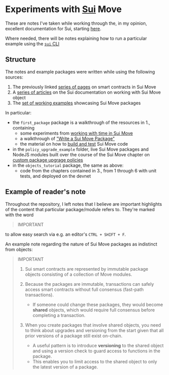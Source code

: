 # Experiments with [Sui](https://sui.io/) Move

These are notes I've taken while working through the, in my opinion, excellent
documentation for Sui, starting [here](https://docs.sui.io/build/move).

Where needed, there will be notes explaining how to run a particular example
using the [`sui` CLI](https://docs.sui.io/build/cli-client)

## Structure

The notes and example packages were written while using the following sources:

1. The previously linked [series of pages](https://docs.sui.io/build/move) on smart contracts in Sui Move
2. A [series of articles](https://docs.sui.io/build/programming-with-objects) on the Sui documentation on working with Sui Move object
3. The [set of working examples](https://github.com/MystenLabs/sui/tree/main/sui_programmability/examples) showcasing Sui Move packages

In particular:

* the `first_package` package is a walkthrough of the resources in 1., containing
  - some experiments from [working with time in Sui Move](https://docs.sui.io/build/move/time)
  - a walkthrough of ["Write a Sui Move Package"](https://docs.sui.io/build/move/write-package)
  - the material on how to [build and test](https://docs.sui.io/build/move/build-test) Sui Move code
* in the `policy_upgrade_example` folder, live Sui Move packages and NodeJS modules built over the course
  of the Sui Move chapter on [custom package upgrage policies](https://docs.sui.io/build/custom-upgrade-policy)
* in the `objects_tutorial` package, the same as above:
  - code from the chapters contained in 3., from 1 through 6 with unit tests, and deployed on the devnet

## Example of reader's note

Throughout the repository, I left notes that I believe are important highlights of the content
that particular package/module refers to.
They're marked with the word

>
> IMPORTANT
>

to allow easy search via e.g. an editor's `CTRL + SHIFT + F`.

An example note regarding the nature of Sui Move packages as indistinct from objects:

> 
> IMPORTANT
>
> 1. Sui smart contracts are represented by immutable package objects consisting of a
>    collection of Move modules.
>
> 2. Because the packages are immutable, transactions can safely access smart contracts
>    without full consensus (fast-path transactions).
>    - If someone could change these packages, they would become **shared** objects, which
>      would require full consensus before completing a transaction.
>
> 3. When you create packages that involve shared objects, you need to think about
>    upgrades and versioning from the start given that all prior versions of a
>    package still exist on-chain.
>    - A useful pattern is to introduce **versioning** to the shared object and using
>      a version check to guard access to functions in the package.
>    - This enables you to limit access to the shared object to only the latest version of
>      a package.
>